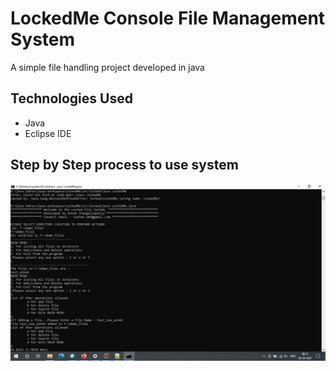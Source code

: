 # LockedMe Console File Management System
<p> A simple file handling project developed in java </p>

<h2>Technologies Used</h2>
<ul>
  <li> Java </li>
  <li> Eclipse IDE </li>
 </ul>
 
<h2> Step by Step process to use system </h2>
 <img src="LockedMeApp.jpg" />
